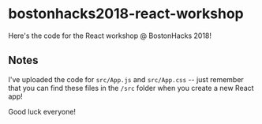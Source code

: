 # bostonhacks2018-react-workshop

Here's the code for the React workshop @ BostonHacks 2018!

## Notes

I've uploaded the code for `src/App.js` and `src/App.css` -- just remember that you can find these files in the `/src` folder when you create a new React app!

Good luck everyone!
